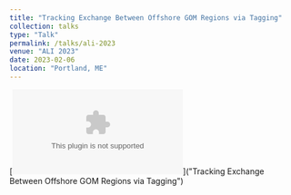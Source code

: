 ```yaml
---
title: "Tracking Exchange Between Offshore GOM Regions via Tagging"
collection: talks
type: "Talk"
permalink: /talks/ali-2023
venue: "ALI 2023"
date: 2023-02-06
location: "Portland, ME"
---
```


[![Click to view presentation](https://everett-rzeszow.github.io/files/ALI_AOLA_TAGGING_PRESENTATION.pptx)]("Tracking Exchange Between Offshore GOM Regions via Tagging")
